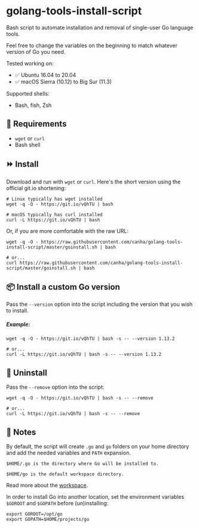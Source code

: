 # golang-tools-install-script

Bash script to automate installation and removal of single-user Go language tools.

Feel free to change the variables on the beginning to match whatever version of Go you need.

Tested working on:

* :white_check_mark: Ubuntu 16.04 to 20.04
* :white_check_mark: macOS Sierra (10.12) to Big Sur (11.3)

Supported shells:
* Bash, fish, Zsh

## :hammer: Requirements
* `wget` or `curl`
* Bash shell

## :fast_forward: Install

Download and run with `wget` or `curl`. Here's the short version using the official git.io shortening:

```shell
# Linux typically has wget installed
wget -q -O - https://git.io/vQhTU | bash

# macOS typically has curl installed
curl -L https://git.io/vQhTU | bash
```

Or, if you are more comfortable with the raw URL:
```shell
wget -q -O - https://raw.githubusercontent.com/canha/golang-tools-install-script/master/goinstall.sh | bash

# or...
curl https://raw.githubusercontent.com/canha/golang-tools-install-script/master/goinstall.sh | bash
```

## :package: Install a custom Go version

Pass the `--version` option into the script including the version that you wish to install.

##### Example:

```shell
wget -q -O - https://git.io/vQhTU | bash -s -- --version 1.13.2

# or...
curl -L https://git.io/vQhTU | bash -s -- --version 1.13.2
```

## :no_entry_sign: Uninstall

Pass the `--remove` option into the script:

```shell
wget -q -O - https://git.io/vQhTU | bash -s -- --remove

# or...
curl -L https://git.io/vQhTU | bash -s -- --remove
```

## :pencil: Notes

By default, the script will create `.go` and `go` folders on your home directory and add the needed variables and `PATH` expansion.

`$HOME/.go is the directory where Go will be installed to.`

`$HOME/go is the default workspace directory.`

Read more about the [workspace](http://golang.org/doc/code.html).

In order to install Go into another location, set the environment variables `$GOROOT` and `$GOPATH` before (un)installing:

```shell
export GOROOT=/opt/go
export GOPATH=$HOME/projects/go
```

